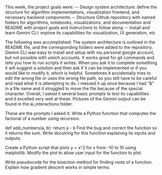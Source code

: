 This week, the project goals were:
-- Design system architecture: define the structure for algorithm implementations, visualization frontend, and necessary backend components
-- Structure Github repository with named folders for algorithms, notebooks, visualizations, and documentation and README with project goals and instructions to follow along
-- Install and learn Gemini CLI: explore its capabilities for visualization, UI generation, etc	

The following was accomplished:
The system architecture is outlined in the README file, and the corresponding folders were added to the repository. Gemini CLI was easy to install and setup with my personal google account, but not possible with umich accounts. It works great for git commands and tells you how to run scripts it writes. When you ask it to complete something it will suggest a solution and then ask if it can be implemented or if you would like to modify it, which is helpful. Sometimes it accidentally tries to edit the wrong file or uses the wrong file path, so you still have to be careful and read what it is attempting to do. I messed it up once because I had "&" in a file name and it struggled to move the file because of the special character. Overall, I asked it several basic prompts to test its capabilities and it excelled very well at these. Pictures of the Gemini output can be found in the ai_interactions folder. 

These are the prompts I asked it:
Write a Python function that computes the factorial of a number using recursion.

def add_numbers(a, b):
    return a - b
Find the bug and correct the function so it returns the sum.
Write docstring for this function explaining its inputs and outputs.

Create a Python script that plots y = x^2 for x from -10 to 10 using matplotlib.
Modify the plot to allow user input for the function to plot.

Write pseudocode for the bisection method for finding roots of a function.
Explain how gradient descent works in simple terms.
